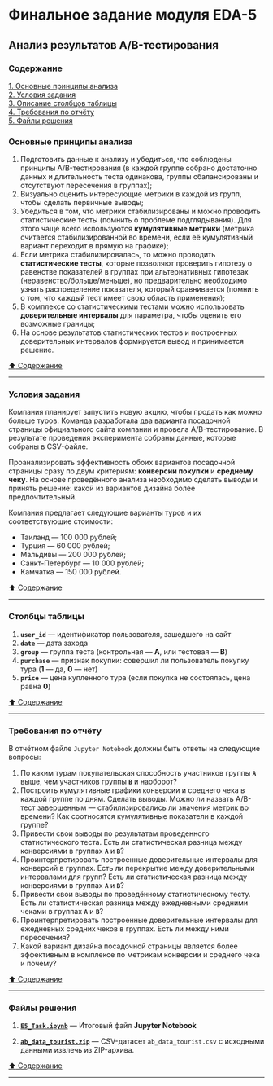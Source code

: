 # Финальное задание модуля EDA-5 #

## Анализ результатов A/B-тестирования ##

### Содержание ###

[1. Основные принципы анализа](#основные-принципы-анализа)    
[2. Условия задания](#условия-задания)    
[3. Описание столбцов таблицы](#столбцы-таблицы)    
[4. Требования по отчёту](#требования-по-отчёту)    
[5. Файлы решения](#файлы-решения)    

### Основные принципы анализа ###

1. Подготовить данные к анализу и убедиться, что соблюдены принципы
A/B-тестирования (в каждой группе собрано достаточно данных и длительность теста
одинакова, группы сбалансированы и отсутствуют пересечения в группах);
2. Визуально оценить интересующие метрики в каждой из групп, чтобы сделать
первичные выводы;
3. Убедиться в том, что метрики стабилизированы и можно проводить статистические
тесты (помнить о проблеме подглядывания). Для этого чаще всего используются
**кумулятивные метрики** (метрика считается стабилизированной во времени, если
её кумулятивный вариант переходит в прямую на графике);
4. Если метрика стабилизировалась, то можно проводить **статистические тесты**,
которые позволяют проверить гипотезу о равенстве показателей в группах при
альтернативных гипотезах (неравенство/больше/меньше), но предварительно
необходимо узнать распределение показателя, который сравнивается (помнить о том,
что каждый тест имеет свою область применения);
5. В комплексе со статистическими тестами можно использовать **доверительные
интервалы** для параметра, чтобы оценить его возможные границы;
6. На основе результатов статистических тестов и построенных доверительных
интервалов формируется вывод и принимается решение.

[:arrow_up: Содержание](#содержание)

----

### Условия задания ###

Компания планирует запустить новую акцию, чтобы продать как можно больше туров.
Команда разработала два варианта посадочной страницы официального сайта компании
и провела A/B-тестирование. В результате проведения эксперимента собраны данные,
которые собраны в CSV-файле.

Проанализировать эффективность обоих вариантов посадочной страницы сразу по двум
критериям: **конверсии покупки** и **среднему чеку**. На основе проведённого
анализа необходимо сделать выводы и принять решение: какой из вариантов дизайна
более предпочтительный.

Компания предлагает следующие варианты туров и их соответствующие стоимости:

- Таиланд — 100 000 рублей;
- Турция — 60 000 рублей;
- Мальдивы — 200 000 рублей;
- Санкт-Петербург — 10 000 рублей;
- Камчатка — 150 000 рублей.

[:arrow_up: Содержание](#содержание)

----

### Столбцы таблицы ###

1. **`user_id`**&nbsp;&mdash; идентификатор пользователя, зашедшего на сайт
2. **`date`**&nbsp;&mdash; дата захода
3. **`group`**&nbsp;&mdash; группа теста (контрольная&nbsp;&mdash; **А**, или
тестовая&nbsp;&mdash; **B**)
4. **`purchase`**&nbsp;&mdash; признак покупки: совершил ли пользователь покупку
тура (**1**&nbsp;&mdash; да, **0**&nbsp;&mdash; нет)
5. **`price`**&nbsp;&mdash; цена купленного тура (если покупка не состоялась,
цена равна **0**)

[:arrow_up: Содержание](#содержание)

----

### Требования по отчёту ###

В отчётном файле `Jupyter Notebook` должны быть ответы на следующие вопросы:

1. По каким турам покупательская способность участников группы **`А`** выше, чем
участников группы **`B`** и наоборот?
2. Построить кумулятивные графики конверсии и среднего чека в каждой группе по
дням. Сделать выводы. Можно ли назвать A/B-тест завершенным&nbsp;&mdash;
стабилизировались ли значения метрик во времени? Как соотносятся кумулятивные
показатели в каждой группе?
3. Привести свои выводы по результатам проведенного статистического теста. Есть
ли статистическая разница между конверсиями в группах **`А`** и **`B`**?
4. Проинтерпретировать построенные доверительные интервалы для конверсий в
группах. Есть ли перекрытие между доверительными интервалами для групп? Есть ли
статистическая разница между конверсиями в группах **`А`** и **`B`**?
5. Привести свои выводы по проведённому статистическому тесту. Есть ли
статистическая разница между ежедневными средними чеками в группах **`А`** и
**`B`**?
6. Проинтерпретировать построенные доверительные интервалы для ежедневных
средних чеков в группах. Есть ли между ними пересечения?
7. Какой вариант дизайна посадочной страницы является более эффективным в
комплексе по метрикам конверсии и среднего чека и почему?

[:arrow_up: Содержание](#содержание)

----

### Файлы решения ###

1. [**`E5_Task.ipynb`**](E5_Task.ipynb)&nbsp;&mdash; Итоговый файл
**Jupyter Notebook**

2. [**`ab_data_tourist.zip`**](ab_data_tourist.zip)&nbsp;&mdash; CSV-датасет
`ab_data_tourist.csv` с исходными данными извлечь из ZIP-архива.

[:arrow_up: Содержание](#содержание)

----
